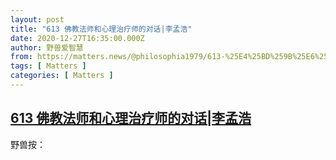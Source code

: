 ```yaml
---
layout: post
title: "613 佛教法师和心理治疗师的对话|李孟浩"
date: 2020-12-27T16:35:00.000Z
author: 野兽爱智慧
from: https://matters.news/@philosophia1979/613-%25E4%25BD%259B%25E6%2595%2599%25E6%25B3%2595%25E5%25B8%2588%25E5%2592%258C%25E5%25BF%2583%25E7%2590%2586%25E6%25B2%25BB%25E7%2596%2597%25E5%25B8%2588%25E7%259A%2584%25E5%25AF%25B9%25E8%25AF%259D-%25E6%259D%258E%25E5%25AD%259F%25E6%25B5%25A9-bafyreice4mxeumaek27fbiutqeuvkj54g36xuzcqufccnbwabrgqx6cg5m
tags: [ Matters ]
categories: [ Matters ]
---
```

<!--1609086900000-->
[613 佛教法师和心理治疗师的对话|李孟浩](https://matters.news/@philosophia1979/613-%25E4%25BD%259B%25E6%2595%2599%25E6%25B3%2595%25E5%25B8%2588%25E5%2592%258C%25E5%25BF%2583%25E7%2590%2586%25E6%25B2%25BB%25E7%2596%2597%25E5%25B8%2588%25E7%259A%2584%25E5%25AF%25B9%25E8%25AF%259D-%25E6%259D%258E%25E5%25AD%259F%25E6%25B5%25A9-bafyreice4mxeumaek27fbiutqeuvkj54g36xuzcqufccnbwabrgqx6cg5m)
------

<div>
<p>野兽按：</p><p><br></p><p><br></p><p><br></p><p><br></p>
</div>
